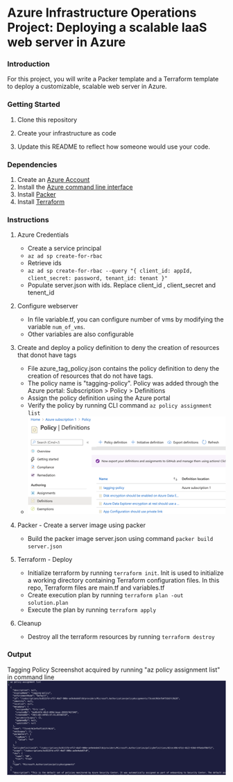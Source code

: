 # Azure Infrastructure Operations Project: Deploying a scalable IaaS web server in Azure

### Introduction
For this project, you will write a Packer template and a Terraform template to deploy a customizable, scalable web server in Azure.

### Getting Started
1. Clone this repository

2. Create your infrastructure as code

3. Update this README to reflect how someone would use your code.

### Dependencies
1. Create an [Azure Account](https://portal.azure.com) 
2. Install the [Azure command line interface](https://docs.microsoft.com/en-us/cli/azure/install-azure-cli?view=azure-cli-latest)
3. Install [Packer](https://www.packer.io/downloads)
4. Install [Terraform](https://www.terraform.io/downloads.html)

### Instructions

1. Azure Credentials
     - Create a service principal
     - ``az ad sp create-for-rbac``
     - Retrieve ids
     - ``az ad sp create-for-rbac --query "{ client_id: appId, client_secret: password, tenant_id: tenant }"``
     - Populate server.json with ids. Replace client_id , client_secret and tenent_id
     
2. Configure webserver
      - In file variable.tf, you can configure number of vms by modifying the variable ``num_of_vms``.
      - Other variables are also configurable
      
3. Create and deploy a policy definition to deny the creation of resources that donot have tags 
      - File azure_tag_policy.json contains the policy definition to deny the creation of resources that do not have tags. 
      - The policy name is "tagging-policy". Policy was added through the Azure portal: Subscription > Policy > Definitions
      - Assign the policy definition using the Azure portal
      - Verify the policy by running CLI command ``az policy assignment list``
      - <img src="screenshot_adding_policy.png" alt="drawing" width="600"/>
   
4. Packer - Create a server image using packer
      - Build the packer image server.json using command ``packer build server.json``
      
5. Terraform - Deploy
      - Initialize terraform by running ``terraform init``. Init is used to initialize a working directory containing Terraform configuration files. In this repo, Terraform files are main.tf and variables.tf
      - Create execution plan by running ``terraform plan -out solution.plan``
      - Execute the plan by running ``terraform apply``
 
6. Cleanup
      - Destroy all the terraform resources by running ``terraform destroy``

### Output

Tagging Policy Screenshot acquired by running "az policy assignment list" in command line
![Tagging Policy](screenshot_tagging_policy.png)

